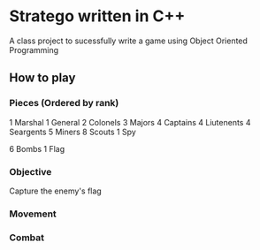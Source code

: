 # Stratego written in C++
A class project to sucessfully write a game using Object Oriented Programming
## How to play
### Pieces (Ordered by rank)
1 Marshal
1 General
2 Colonels
3 Majors
4 Captains
4 Liutenents
4 Seargents
5 Miners
8 Scouts
1 Spy

6 Bombs
1 Flag
### Objective
Capture the enemy's flag
### Movement

### Combat
